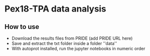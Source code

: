 # Pex18-TPA data analysis

## How to use
- Download the results files from PRIDE (add PRIDE URL here)
- Save and extract the txt folder inside a folder ''data''
- With autoprot installed, run the jupyter notebooks in numeric order
